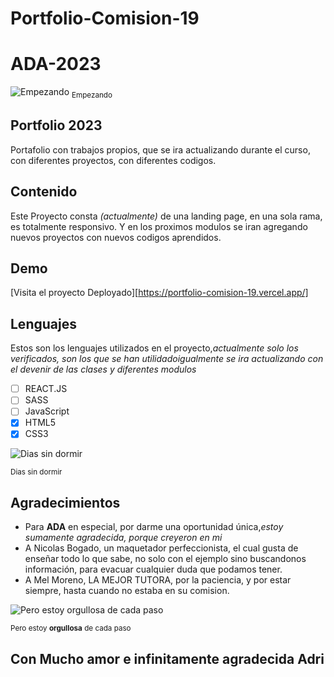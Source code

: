 # Portfolio-Comision-19
# ADA-2023

![Empezando](img/images.png)
<sub>Empezando<sub>
## Portfolio 2023
 Portafolio con trabajos propios, que se ira actualizando durante el curso, con diferentes proyectos, con diferentes codigos.

## Contenido
Este Proyecto consta _(actualmente)_ de una landing page, en una sola rama, es totalmente responsivo. Y en los proximos modulos se iran agregando nuevos proyectos con nuevos codigos aprendidos.

## Demo
[Visita el proyecto Deployado][https://portfolio-comision-19.vercel.app/]
## Lenguajes 
 Estos son los lenguajes utilizados en el proyecto,_actualmente solo los verificados, son los que se han utilidado_*igualmente se ira actualizando con el devenir de las clases y diferentes modulos*

- [ ] REACT.JS
- [ ] SASS
- [ ] JavaScript
- [X] HTML5
- [X] CSS3

![Dias sin dormir](img/Mafalda_mordo.webp)

<sub>Dias sin dormir<sub>

## Agradecimientos

* Para **ADA** en especial, por darme una oportunidad única,_estoy sumamente agradecida, porque creyeron en mi_
* A Nicolas Bogado, un maquetador perfeccionista, el cual gusta de enseñar todo lo que sabe, no solo con el ejemplo sino buscandonos información, para evacuar cualquier duda que podamos tener.
* A Mel Moreno, LA MEJOR TUTORA, por la paciencia, y por estar siempre, hasta cuando no estaba en su comision.

![Pero estoy orgullosa de cada paso](img/720.webp)

<sub>Pero estoy **orgullosa** de cada paso<sub>

## Con Mucho amor e infinitamente agradecida Adri
